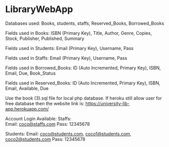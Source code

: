 # LibraryWebApp
Databases used: Books, students, staffs, Reserved_Books, Borrowed_Books

Fields used in Books: ISBN (Primary Key), Title, Author, Genre, Copies, Stock, Publisher, Published, Summary

Fields used in Students: Email (Primary Key), Username, Pass

Fields used in Staffs: Email (Primary Key), Username, Pass

Fields used in Borrowed_Books: ID (Auto Incremented, Primary Key), ISBN, Email, Due, Book_Status

Fields used in Reserved_Books: ID (Auto Incremented, Primary Key), ISBN, Email, Available, Due

Use the book (3).sql file for local php database.
If heroku still allow user for free database then the website link is: https://university-lib-app.herokuapp.com/

Account Login Available: 
Staffs:  
Email: coco@staffs.com 
Pass: 12345678 

Students: 
Email: coco@students.com, coco1@students.com, coco2@students.com 
Pass: 12345678 
